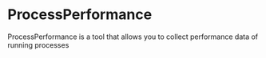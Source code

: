 # ProcessPerformance
ProcessPerformance is a tool that allows you to collect performance data of running processes
